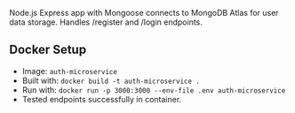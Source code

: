 Node.js Express app with Mongoose connects to MongoDB Atlas for user data storage. Handles /register and /login endpoints.
## Docker Setup
- Image: `auth-microservice`
- Built with: `docker build -t auth-microservice .`
- Run with: `docker run -p 3000:3000 --env-file .env auth-microservice`
- Tested endpoints successfully in container.
